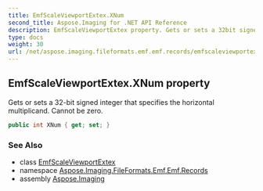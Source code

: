 ```yaml
---
title: EmfScaleViewportExtex.XNum
second_title: Aspose.Imaging for .NET API Reference
description: EmfScaleViewportExtex property. Gets or sets a 32bit signed integer that specifies the horizontal multiplicand. Cannot be zero
type: docs
weight: 30
url: /net/aspose.imaging.fileformats.emf.emf.records/emfscaleviewportextex/xnum/
---
```

## EmfScaleViewportExtex.XNum property

Gets or sets a 32-bit signed integer that specifies the horizontal multiplicand. Cannot be zero.

```csharp
public int XNum { get; set; }
```

### See Also

* class [EmfScaleViewportExtex](../)
* namespace [Aspose.Imaging.FileFormats.Emf.Emf.Records](../../emfscaleviewportextex/)
* assembly [Aspose.Imaging](../../../)


